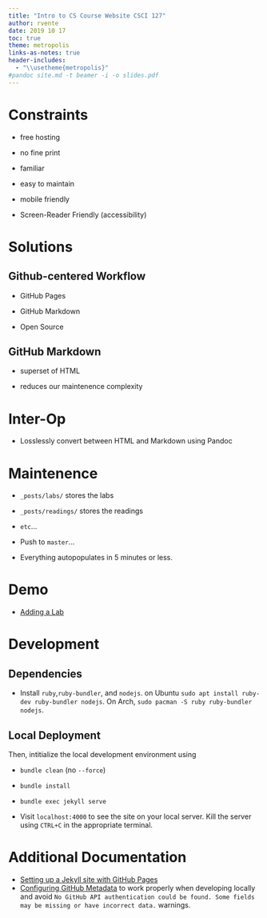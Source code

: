 ```yaml
---
title: "Intro to CS Course Website CSCI 127"
author: rvente
date: 2019 10 17
toc: true
theme: metropolis
links-as-notes: true
header-includes:
  - "\\usetheme{metropolis}"
#pandoc site.md -t beamer -i -o slides.pdf  
---
```


# Constraints

* free hosting

* no fine print

* familiar

* easy to maintain

* mobile friendly

* Screen-Reader Friendly (accessibility)

# Solutions

## Github-centered Workflow

* GitHub Pages

* GitHub Markdown

* Open Source

## GitHub Markdown

* superset of HTML

* reduces our maintenence complexity

# Inter-Op

* Losslessly convert between HTML and Markdown
  using Pandoc

# Maintenence

* `_posts/labs/` stores the labs

* `_posts/readings/` stores the readings

* `etc`...

* Push to `master`...

* Everything autopopulates in 5 minutes or less.

# Demo

* [Adding a Lab](https://github.com/Hunter-Open-Source-Club/CSCI-127-Site)

# Development

## Dependencies

* Install `ruby`,`ruby-bundler`, and `nodejs`.
  on Ubuntu `sudo apt install ruby-dev ruby-bundler nodejs`. On Arch,
  `sudo pacman -S ruby ruby-bundler nodejs`.

## Local Deployment

Then, intitialize the local development environment using

* `bundle clean` (no `--force`)
* `bundle install`
* `bundle exec jekyll serve`

* Visit `localhost:4000` to see the site on your local server. Kill the server using `CTRL+C` in the appropriate terminal.


# Additional Documentation

 - [Setting up a Jekyll site with GitHub Pages](https://jekyllrb.com/docs/github-pages/)
- [Configuring GitHub Metadata](https://github.com/jekyll/github-metadata/blob/master/docs/configuration.md#configuration) to work properly when developing locally and avoid `No GitHub API authentication could be found. Some fields may be missing or have incorrect data.` warnings.
